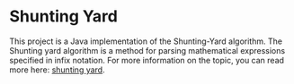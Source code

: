 # Shunting Yard

This project is a Java implementation of the Shunting-Yard algorithm. The Shunting yard algorithm is a method for parsing mathematical expressions specified in infix notation. For more information on the topic, you can read more here: [shunting yard](https://en.wikipedia.org/wiki/Shunting-yard_algorithm).
